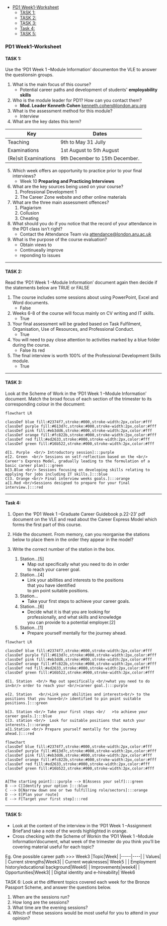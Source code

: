 - [PD1 Week1-Worksheet](#pd1-week1-worksheet)
  - [TASK 1:](#task-1)
  - [TASK 2:](#task-2)
  - [TASK 3:](#task-3)
  - [Task 4:](#task-4)
  - [TASK 5:](#task-5)


### PD1 Week1-Worksheet 
#### TASK 1:  
Use the ‘PD1 Week 1 –Module Information’ documenton the VLE to answer the questionsin groups.
1. What is the main focus of this course?
    - Potential career paths and development of students' **employability skills**
2. Who is the module leader for PD1? How can you contact them?
    - **Mod. Leader Kenneth Cohen** kenneth.cohen@london.aru.org 
3. What is the assessment method for this module? 
    - Interview
4. What are the key dates this term?

|Key | Dates |
|----------|---------------------| 
| Teaching | 9th to May 31 Jully |
|Examinations| 1st August to 5th August|
| (Re)sit Examinations| 9th December to 15th December.
5. Which week offers an opportunity to practice prior to your final interviews?
    - Week 10 **Preparing and Practicing Interviews**
6. What are the key sources being used on your course? 
    1.  Professional Development 1
    2.  The Career Zone website and other online materials 
7. What are the three main assessment offences? 
    1. Plagiarism
    2. Collusion
    3. Cheating
8. What should you do if you notice that the record of your attendance in the PD1 class isn’t right?
    - Contact the Attendance Team via attendance@london.aru.ac.uk 
9. What is the purpose of the course evaluation?
    - Obtain views to 
    - Continueally improve
    - reponding to issues 
      

---
#### TASK 2:  
Read the ‘PD1 Week 1 –Module Information’ document again then decide if the statements below are TRUE or FALSE
1. The course includes some sessions about using PowerPoint, Excel and Word documents.
    - False   
2. Weeks 6-8 of the course will focus mainly on CV writing and IT skills.
    - True
3. Your final assessment will be graded based on Task Fulfilment, Organisation, Use of Resources, and Professional Conduct.
    - True
4. You will need to pay close attention to activities marked by a blue folder during the course.
    - False its red
5. The final interview is worth 100% of the Professional Development Skills module.
    - True
---

#### TASK 3: 

Look at the Scheme of Work in the ‘PD1 Week 1 –Module Information’ document. Match the broad focus of each section of the trimester to its corresponding colour in the document:

```mermaid
flowchart LR

classDef blue fill:#2374f7,stroke:#000,stroke-width:2px,color:#fff
classDef purple fill:#613d7c,stroke:#000,stroke-width:2px,color:#fff
classDef pink fill:#eb3dd6,stroke:#000,stroke-width:2px,color:#fff
classDef orange fill:#fc822b,stroke:#000,stroke-width:2px,color:#fff
classDef red fill:#ed2633,stroke:#000,stroke-width:2px,color:#fff
classDef green fill:#16b522,stroke:#000,stroke-width:2px,color:#fff

d[1. Purple  <br/> Introductory session]:::purple
e[2. Green  <br/> Sessions on self-reflection based on the <br/> Career's Express Model, gradually leading to the formulation of a basic career plan]:::green
b[3.Blue <br/> Sessions focusing on developing skills relating to applying for jobs including IT skills.]:::blue
C[3. Orange <br/> Final interview weeks goals.]:::orange
a[1.Red <br/>Sessions designed to prepare for your final interview.]:::red

```




---

#### Task 4: 
1. Open the ‘PD1 Week 1 –Graduate Career Guidebook p.22-23’ pdf document on the VLE and read about the Career Express Model which forms the first part of this course.
2. Hide the document. From memory, can you reorganise the stations below to place them in the order they appear in the model? 
3. Write the correct number of the station in the box.

    1. Station...[5]
        -  Map out specifically what you need to do in order <br/>to reach your career goal.
    2. Station...[4]
        -  Link your abilities and interests to the positions <br/>that you have identified <br/>to pin point suitable positions.
    3. Station...
        -   Take your first steps to achieve your career goals.
    4. Station...[6]
        -   Decide what it is that  you are looking for <br/> professionally, and what skills and knowledge <br/>you can provide to a potential employer.[2]
    5. Station...[1]
        -   Prepare yourself mentally for the journey ahead.


```mermaid
flowchart LR

classDef blue fill:#2374f7,stroke:#000,stroke-width:2px,color:#fff
classDef purple fill:#613d7c,stroke:#000,stroke-width:2px,color:#fff
classDef pink fill:#eb3dd6,stroke:#000,stroke-width:2px,color:#fff
classDef orange fill:#fc822b,stroke:#000,stroke-width:2px,color:#fff
classDef red fill:#ed2633,stroke:#000,stroke-width:2px,color:#fff
classDef green fill:#16b522,stroke:#000,stroke-width:2px,color:#fff

d[1. Station  <br/> Map out specifically <br/>what you need to do in<br/> order to reach your <br/>career goal.]:::purple

e[2. Station   <br/>Link your abilities and interests<br/> to the positions that you have<br/> identified to pin point suitable positions.]:::green

b[3. Station <br/> Take your first steps <br/   >to achieve your career goals.]:::blue
C[3. station <br/>  Look for suitable positions that match your interests.]:::orange
a[1.Station <br/> Prepare yourself mentally for the journey ahead.]:::red

```




```mermaid
flowchart 
classDef blue fill:#2374f7,stroke:#000,stroke-width:2px,color:#fff
classDef purple fill:#613d7c,stroke:#000,stroke-width:2px,color:#fff
classDef pink fill:#eb3dd6,stroke:#000,stroke-width:2px,color:#fff
classDef orange fill:#fc822b,stroke:#000,stroke-width:2px,color:#fff
classDef red fill:#ed2633,stroke:#000,stroke-width:2px,color:#fff
classDef green fill:#16b522,stroke:#000,stroke-width:2px,color:#fff


A[The starting point]:::purple --> B[Assess your self]:::green
B --> C[Identify your option ]:::blue
C --> D[Narrow down one or two fulfilling role/sectors]:::orange
D --> E[Plan your route]
E --> F[Target your first step]:::red
```
---

#### TASK 5:
- Look at the content of the interview in the ‘PD1 Week 1 –Assignment Brief’and take a note of the words highlighted in orange.
- Cross checking with the Scheme of Workin the ‘PD1 Week 1 –Module Information’document,
what week of the trimester do you think you’ll be covering material useful for each topic?

Eg. One possible career path  >>> Week3
|Topic|Week|
|-----|----|
| Values|
| Current strengths|Week3|
| Current weaknesses| Week5 |
| Employment history/educational background|Week6|
| Improvements|week4|
| Opportunities|Week3|
| Digital identity and e-hireability| Week6


TASK 6: 
Look at the different topics covered each week for the Bronze Passport Scheme, and answer the questions below. 

1. When are the sessions run?
2. How long are the sessions?
3. What time are the evening sessions?
4. Which of these sessions would be most useful for you to attend in your
opinion?




